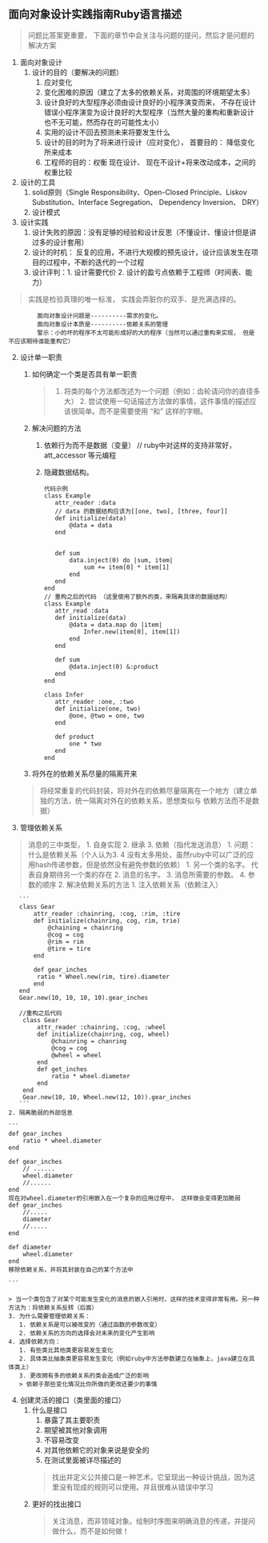 面向对象设计实践指南Ruby语言描述
------------------------------
> 问题比答案更重要， 下面的章节中会关注与问题的提问，然后才是问题的解决方案

1. 面向对象设计
   1. 设计的目的（要解决的问题）
      1. 应对变化
      2. 变化困难的原因（建立了太多的依赖关系，对周围的环境期望太多）
      3. 设计良好的大型程序必须由设计良好的小程序演变而来， 不存在设计错误小程序演变为设计良好的大型程序（当然大量的重构和重新设计也不无可能，然而存在的可能性太小）
      4. 实用的设计不回去预测未来将要发生什么
      5. 设计的目的时为了将来进行设计（应对变化）， 首要目的： 降低变化所来成本
      6. 工程师的目的：权衡 现在设计、 现在不设计+将来改动成本，之间的权重比较
  2. 设计的工具
     1. solid原则（Single Responsibility、Open-Closed Principle、Liskov Substitution、Interface Segregation、 Dependency Inversion、 DRY）
     2. 设计模式
  3. 设计实践
     1. 设计失败的原因：没有足够的经验和设计反思（不懂设计、懂设计但是讲过多的设计套用）
     2. 设计的时机： 反复的应用，不进行大规模的预先设计，设计应该发生在项目的过程中，不断的迭代的一个过程
     3. 设计评判：1. 设计需要代价 2. 设计的盈亏点依赖于工程师（时间表、能力）
 > 实践是检验真理的唯一标准， 实践会弄脏你的双手、是充满选择的。
 
            面向对象设计问题是----------需求的变化。
            面向对象设计本质是----------依赖关系的管理
            警示：小的坏的程序不太可能形成好的大的程序（当然可以通过重构来实现， 但是不应该期待谁能重构它）

2. 设计单一职责
   1. 如何确定一个类是否具有单一职责
      > 1. 将类的每个方法都改述为一个问题（例如：齿轮请问你的直径多大） 2. 尝试使用一句话描述方法做的事情，这件事情的描述应该很简单。而不是需要使用 “和” 这样的字眼。
   2. 解决问题的方法
      1. 依赖行为而不是数据（变量） // ruby中对这样的支持非常好， att_accessor 等元编程
      2. 隐藏数据结构。

         ```
         代码示例
         class Example
            attr_reader :data
            // data 的数据结构应该为[[one, two], [three, four]]
            def initialize(data)
                @data = data
            end


            def sum
                data.inject(0) do |sum, item|
                    sum += item[0] * item[1]
                end
            end
         end
         // 重构之后的代码 （这里使用了额外的类，来隔离具体的数据结构）
         class Example
            attr_read :data
            def initialize(data)
                @data = data.map do |item|
                    Infer.new(item[0], item[1])
                end
            end

            def sum
                @data.inject(0) &:product
            end
         end
         
         class Infer
            attr_reader :one, :two
            def initialize(one, two)
                @one, @two = one, two
            end
            
            def product
                one * two
            end
         end
         
         ```
     3. 将外在的依赖关系尽量的隔离开来
     > 将经常重复的代码封装，将对外在的依赖尽量隔离在一个地方（建立单独的方法，统一隔离对外在的依赖关系，思想类似与 依赖方法而不是数据）

3. 管理依赖关系
> 消息的三中类型， 1. 自身实现 2. 继承 3. 依赖（指代发送消息）
    1. 问题： 什么是依赖关系（个人认为3. 4 没有太多用处，虽然ruby中可以广泛的应用hash传递参数，但是依然没有避免参数的依赖）
       1. 另一个类的名字。 代表自身期待另一个类的存在
       2. 消息的名字。
       3. 消息所需要的参数。
       4. 参数的顺序
    2. 解决依赖关系的方法
       1. 注入依赖关系（依赖注入）
       
       ```
       class Gear
           attr_reader :chainring, :cog, :rim, :tire
           def initialize(chainring, cog, rim, trie)
               @chaining = chainring
               @cog = cog
               @rim = rim
               @tire = tire
           end

           def gear_inches
            ratio * Wheel.new(rim, tire).diameter
           end
       end
       Gear.new(10, 10, 10, 10).gear_inches

       //重构之后代码
        class Gear
            attr_reader :chainring, :cog, :wheel
            def initialize(chainring, cog, wheel)
                @chainring = chanring
                @cog = cog
                @wheel = wheel
            end
            def get_inches
                ratio * wheel.diameter
            end
        end
        Gear.new(10, 10, Wheel.new(12, 10)).gear_inches
       ```
    2. 隔离脆弱的外部信息
    
    ```
    def gear_inches
        ratio * wheel.diameter
    end

    def gear_inches
        // ......
        wheel.diameter
        //......
    end
    现在对wheel.diameter的引用嵌入在一个复杂的应用过程中， 这样做会变得更加脆弱
    def gear_inches
        //.....
        diameter
        //.....
    end
    
    def diameter
        wheel.diameter
    end
    移除依赖关系，并将其封装在自己的某个方法中
    
    ```
    
    > 当一个类包含了对某个可能发生变化的消息的嵌入引用时，这样的技术变得非常有用。另一种方法为：将依赖关系反转（后面）
    3. 为什么需要管理依赖关系：
       1. 依赖关系是可以被改变的（通过函数的参数改变）
       2. 依赖关系的方向的选择会对未来的变化产生影响
    4. 选择依赖方向：
       1. 有些类比其他类更容易发生变化
       2. 具体类比抽象类更容易发生变化（例如ruby中方法参数建立在抽象上，java建立在具体类上）
       3. 更改拥有多的依赖关系的类会造成广泛的影响
       > 依赖于那些变化情况比你所做的更改还要少的事情
4. 创建灵活的接口（类里面的接口）
   1. 什么是接口
      1. 暴露了其主要职责
      2. 期望被其他对象调用
      3. 不容易改变
      4. 对其他依赖它的对象来说是安全的
      5. 在测试里面被详尽描述的
      > 找出并定义公共接口是一种艺术，它呈现出一种设计挑战，因为这里没有现成的规则可以使用。并且很难从错误中学习
   2. 更好的找出接口
      > 关注消息，而非领域对象。绘制时序图来明确消息的传递，并提问做什么，而不是如何做！
